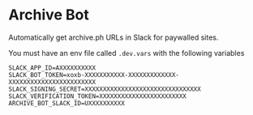 # Archive Bot

Automatically get archive.ph URLs in Slack for paywalled sites.

You must have an env file called `.dev.vars` with the following variables

```env
SLACK_APP_ID=AXXXXXXXXXX
SLACK_BOT_TOKEN=xoxb-XXXXXXXXXXX-XXXXXXXXXXXXX-XXXXXXXXXXXXXXXXXXXXXXXX
SLACK_SIGNING_SECRET=XXXXXXXXXXXXXXXXXXXXXXXXXXXXXXXX
SLACK_VERIFICATION_TOKEN=XXXXXXXXXXXXXXXXXXXXXXXX
ARCHIVE_BOT_SLACK_ID=UXXXXXXXXXX
```
